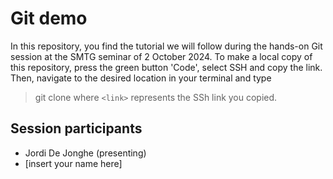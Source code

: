 # Git demo
In this repository, you find the tutorial we will follow during the hands-on Git session at the SMTG seminar of 2 October 2024. To make a local copy of this repository, press the green button 'Code', select SSH and copy the link. Then, navigate to the desired location in your terminal and type
> git clone <link>
where `<link>` represents the SSh link you copied.

## Session participants
- Jordi De Jonghe (presenting)
- [insert your name here]
